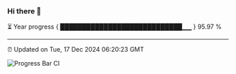 ### Hi there 👋

⏳ Year progress { ████████████████████████████▁▁ } 95.97 %

---

⏰ Updated on Tue, 17 Dec 2024 06:20:23 GMT

![Progress Bar CI](https://github.com/liununu/liununu/workflows/Progress%20Bar%20CI/badge.svg)
